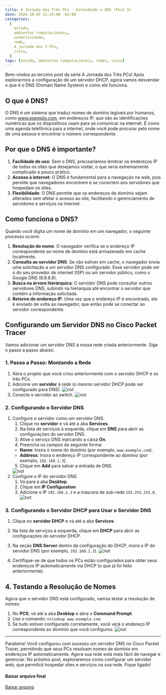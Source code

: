 ```yaml
---
title: A Jornada dos Três PCs - Entendendo o DNS (Post 3)
date: 2024-10-05 11:25:00 -03:00
categories:
  [
    estudo,
    ambientes computacionais,
    conectividade,
    rede,
    A jornada dos 3 PCs,
    cisco,
  ]
tags: [estudo, ambientes computacionais, redes, cisco]
---
```


Bem-vindos ao terceiro post da série A Jornada dos Três PCs! Após explorarmos a configuração de um servidor DHCP, agora vamos desvendar o que é o DNS (Domain Name System) e como ele funciona.

## O que é DNS?

O DNS é um sistema que traduz nomes de domínio legíveis por humanos, como www.exemplo.com, em endereços IP, que são as identificações numéricas que os dispositivos usam para se comunicar na internet. É como uma agenda telefônica para a internet, onde você pode procurar pelo nome de uma pessoa e encontrar o número correspondente.

## Por que o DNS é importante?

1. **Facilidade de uso**: Sem o DNS, precisaríamos lembrar os endereços IP de todos os sites que desejamos visitar, o que seria extremamente complicado e pouco prático.
2. **Acesso à internet**: O DNS é fundamental para a navegação na web, pois permite que navegadores encontrem e se conectem aos servidores que hospedam os sites.
3. **Flexibilidade**: O DNS permite que os endereços de domínio sejam alterados sem afetar o acesso ao site, facilitando o gerenciamento de servidores e serviços na internet.

## Como funciona o DNS?

Quando você digita um nome de domínio em um navegador, o seguinte processo ocorre:

1. **Resolução do nome**: O navegador verifica se o endereço IP correspondente ao nome de domínio está armazenado em cache localmente.
2. **Consulta ao servidor DNS**: Se não estiver em cache, o navegador envia uma solicitação a um servidor DNS configurado. Esse servidor pode ser o do seu provedor de internet (ISP) ou um servidor público, como o Google DNS (8.8.8.8).
3. **Busca na árvore hierárquica**: O servidor DNS pode consultar outros servidores DNS, subindo na hierarquia até encontrar o servidor que contém a informação solicitada.
4. **Retorno do endereço IP**: Uma vez que o endereço IP é encontrado, ele é enviado de volta ao navegador, que então pode se conectar ao servidor correspondente.

## Configurando um Servidor DNS no Cisco Packet Tracer

Vamos adicionar um servidor DNS à nossa rede criada anteriormente. Siga o passo a passo abaixo:

### 1. Passo a Passo: Montando a Rede
1. Abra o projeto que você criou anteriormente com o servidor DHCP e os três PCs.
2. Adicione um **servidor** à rede (o mesmo servidor DHCP pode ser configurado para DNS).
   <img alt="not" src="/assets/img/2024-10-05-dns/Captura de tela de 2024-10-05 11-35-34.png" />
3. Conecte o servidor ao switch.
   <img alt="not" src="/assets/img/2024-10-05-dns/Captura de tela de 2024-10-05 11-37-49.png" />

### 2. Configurando o Servidor DNS
1.  Configure o servidor como um servidor DNS.
    1. Clique no **servidor** e vá até a aba **Services**.
    2. Na lista de serviços à esquerda, clique em **DNS** para abrir as configurações do servidor DNS.
    3. Ative o serviço DNS marcando a caixa **On**.
    4. Preencha os campos da seguinte forma:
    - **Name**: Insira o nome do domínio (por exemplo, `www.exemplo.com`).
    - **Address**: Insira o endereço IP correspondente ao domínio (por exemplo, `192.168.1.3`).
    5. Clique em **Add** para salvar a entrada de DNS.
    <img alt="not" src="/assets/img/2024-10-05-dns/Captura de tela de 2024-10-05 12-10-08.png" />
2. Configure o IP do servidor DNS
    1. Va para a aba **Desktop**.
    2. Clique em **IP Configuration**
    3. Adicione o IP `192.168.1.3` e a mascara de sub-rede `255.255.255.0`.
       <img alt="not" src="/assets/img/2024-10-05-dns/Captura de tela de 2024-10-05 12-02-10.png" />

### 3. Configurando o Servidor DHCP para Usar o Servidor DNS
1. Clique no **servidor DHCP** e vá até a aba **Services**.
2. Na lista de serviços à esquerda, clique em **DHCP** para abrir as configurações do servidor DHCP.
3. Na seção **DNS Server** dentro da configuração do DHCP, insira o IP do servidor DNS (por exemplo, `192.168.1.3`).
   <img alt="not" src="/assets/img/2024-10-05-dns/Captura de tela de 2024-10-05 12-02-50.png" />

4. Certifique-se de que todos os PCs estão configurados para obter seus endereços IP automaticamente via DHCP (o que já foi feito anteriormente).

## 4. Testando a Resolução de Nomes
Agora que o servidor DNS está configurado, vamos testar a resolução de nomes:
1. No **PC0**, vá até a aba **Desktop** e abra o **Command Prompt**.
2. Use o comando: `nslookup www.exemplo.com`.
3. Se tudo estiver configurado corretamente, você verá o endereço IP correspondente ao domínio que você configurou.
   <img alt="not" src="/assets/img/2024-10-05-dns/Captura de tela de 2024-10-05
   12-23-22.png" />
   
---
Parabéns! Você configurou com sucesso um servidor DNS no Cisco Packet Tracer, permitindo que seus PCs resolvam nomes de domínio em endereços IP automaticamente. Agora sua rede está mais fácil de navegar e gerenciar. No próximo post, exploraremos como configurar um servidor web, que permitirá hospedar sites e serviços na sua rede. Fique ligado!


#### Baixar arquivo final
<a href="{{ '/assets/img/2024-10-05-dns/AJornadaDos3Pcs03.pkt' |
relative_url }}" download>
  Baixar arquivo
</a>
